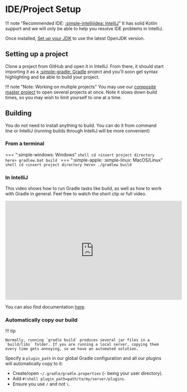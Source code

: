 # IDE/Project Setup

!!! note "Recommended IDE: [:simple-intellijidea: IntelliJ](https://www.jetbrains.com/idea/download)"
    It has solid Kotlin support and we will only be able to help you resolve IDE problems in IntelliJ.

Once installed, [Set up your JDK](https://www.jetbrains.com/help/idea/sdk.html#set-up-jdk) to use the latest OpenJDK version.

## Setting up a project

Clone a project from GitHub and open it in IntelliJ. From there, it should start importing it as a [:simple-gradle: Gradle](https://docs.gradle.org/) project and you'll soon get syntax highlighting and be able to build your project.

!!! note "Note: Working on multiple projects"
    You may use our [composite master project](https://github.com/MineInAbyss/composite-master) to open several projects at once. Note it slows down build times, so you may wish to limit yourself to one at a time.

## Building

You do not need to install anything to build. You can do it from command line or IntelliJ (running builds through IntelliJ will be more convenient)

### From a terminal
=== ":simple-windows: Windows"
    ```shell
    cd <insert project directory here>
    gradlew.bat build
    ```
=== ":simple-apple: :simple-linux: MacOS/Linux"
    ```shell
    cd <insert project directory here>
    ./gradlew build
    ```

### In IntelliJ
This video shows how to run Gradle tasks like build, as well as how to work with Gradle in general. Feel free to watch the short clip or full video.

<iframe width="560" height="315" src="https://www.youtube.com/embed/6V6G3RyxEMk?start=823" title="YouTube video player" frameborder="0" allow="accelerometer; autoplay; clipboard-write; encrypted-media; gyroscope; picture-in-picture" allowfullscreen></iframe>

You can also find documentation [here](https://www.jetbrains.com/help/idea/getting-started-with-gradle.html).

### Automatically copy our build

!!! tip

    Normally, running `gradle build` produces several jar files in a `build/libs` folder. If you are running a local server, copying them every time gets annoying, so we have an automated solution.

Specify a `plugin_path` in our global Gradle configuration and all our plugins will automatically copy to it:

- Create/open `~/.gradle/gradle.properties` (`~` being your user directory).
- Add `#!shell plugin_path=path/to/my/server/plugins`.
- Ensure you use `/` and not `\`.
